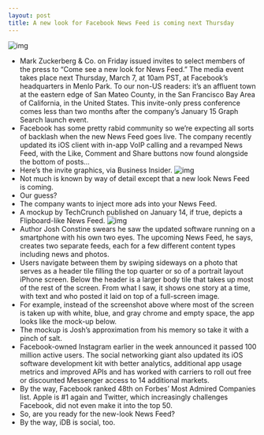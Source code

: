 ```yaml
---
layout: post
title: A new look for Facebook News Feed is coming next Thursday
---
```

![img](http://media.idownloadblog.com/wp-content/uploads/2012/10/Mark-Zuckerberg-image-001.jpg)
* Mark Zuckerberg & Co. on Friday issued invites to select members of the press to “Come see a new look for News Feed.” The media event takes place next Thursday, March 7, at 10am PST, at Facebook’s headquarters in Menlo Park. To our non-US readers: it’s an affluent town at the eastern edge of San Mateo County, in the San Francisco Bay Area of California, in the United States. This invite-only press conference comes less than two months after the company’s January 15 Graph Search launch event.
* Facebook has some pretty rabid community so we’re expecting all sorts of backlash when the new News Feed goes live. The company recently updated its iOS client with in-app VoIP calling and a revamped News Feed, with the Like, Comment and Share buttons now found alongside the bottom of posts…
* Here’s the invite graphics, via Business Insider.
![img](http://media.idownloadblog.com/wp-content/uploads/2013/03/Facebook-presser-20130307-invitation.png)
* Not much is known by way of detail except that a new look News Feed is coming.
* Our guess?
* The company wants to inject more ads into your News Feed.
* A mockup by TechCrunch published on January 14, if true, depicts a Flipboard-like News Feed.
![img](http://media.idownloadblog.com/wp-content/uploads/2013/03/Next-Facebook-News-Feed.png)
* Author Josh Constine swears he saw the updated software running on a smartphone with his own two eyes. The upcoming News Feed, he says, creates two separate feeds, each for a few different content types including news and photos.
* Users navigate between them by swiping sideways on a photo that serves as a header tile filling the top quarter or so of a portrait layout iPhone screen. Below the header is a larger body tile that takes up most of the rest of the screen. From what I saw, it shows one story at a time, with text and who posted it laid on top of a full-screen image.
* For example, instead of the screenshot above where most of the screen is taken up with white, blue, and gray chrome and empty space, the app looks like the mock-up below.
* The mockup is Josh’s approximation from his memory so take it with a pinch of salt.
* Facebook-owned Instagram earlier in the week announced it passed 100 million active users. The social networking giant also updated its iOS software development kit with better analytics, additional app usage metrics and improved APIs and has worked with carriers to roll out free or discounted Messenger access to 14 additional markets.
* By the way, Facebook ranked 48th on Forbes’ Most Admired Companies list. Apple is #1 again and Twitter, which increasingly challenges Facebook, did not even make it into the top 50.
* So, are you ready for the new-look News Feed?
* By the way, iDB is social, too.

